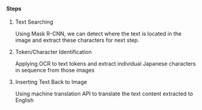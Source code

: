 #### Steps

1. Text Searching

   Using Mask R-CNN, we can detect where the text is located in the image and extract these characters for next step.

2. Token/Character Identification

   Applying OCR to text tokens and extract individual Japanese characters in sequence from those images

3. Inserting Text Back to Image

   Using machine translation API to translate the text content extracted to English